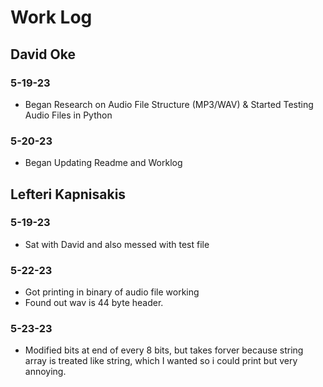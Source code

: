 # Work Log

## David Oke

### 5-19-23

- Began Research on Audio File Structure (MP3/WAV) & Started Testing Audio Files in Python

### 5-20-23

- Began Updating Readme and Worklog

## Lefteri Kapnisakis

### 5-19-23

- Sat with David and also messed with test file

### 5-22-23

- Got printing in binary of audio file working
- Found out wav is 44 byte header.

### 5-23-23

- Modified bits at end of every 8 bits, but takes forver because string array is treated like string, which I wanted so i could print but very annoying.